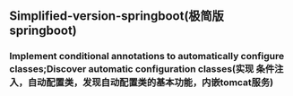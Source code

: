## Simplified-version-springboot(极简版 springboot)
### Implement conditional annotations to automatically configure classes;Discover automatic configuration classes(实现 条件注入，自动配置类，发现自动配置类的基本功能，内嵌tomcat服务)

